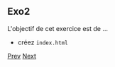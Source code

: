 ## Exo2

L'objectif de cet exercice est de ...


- créez `index.html`

[Prev](workshop.md) [Next](exo3.md)
